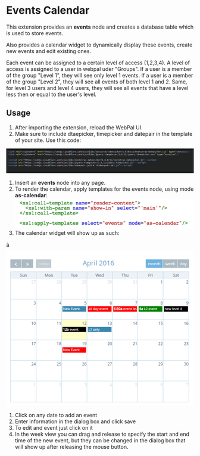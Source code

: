 Events Calendar
===============

This extension provides an **events** node and creates a database table which is used to store events.

Also provides a calendar widget to dynamically display these events, create new events and edit existing ones.

Each event can be assigned to a certain level of access (1,2,3,4). A level of access is assigned to a user in webpal uder "Groups". If a user is a member of the group "Level 1", they will see only level 1 events. If a user is a member of the group "Level 2", they will see all events of both level 1 and 2. Same, for level 3 users and level 4 users, they will see all events that have a level less then or equal to the user's level.

Usage
-----

1. After importing the extension, reload the WebPal UI.
2. Make sure to include dtaepicker, timepicker and datepair in the template of your site. Use this code:

 <link rel="stylesheet" href="https://cdnjs.cloudflare.com/ajax/libs/bootstrap-datepicker/1.6.0/css/bootstrap-datepicker.css" type="text/css"/>  
 <link rel="stylesheet" href="https://cdnjs.cloudflare.com/ajax/libs/jquery-timepicker/1.8.11/jquery.timepicker.css" type="text/css"/>

 <script src="https://cdnjs.cloudflare.com/ajax/libs/bootstrap-datepicker/1.6.0/js/bootstrap-datepicker.js"></script>  
 <script src="https://cdnjs.cloudflare.com/ajax/libs/jquery-timepicker/1.8.11/jquery.timepicker.js"></script>  
 <script src="https://cdnjs.cloudflare.com/ajax/libs/datepair.js/0.4.14/datepair.min.js"></script>

![data?command=webpalimage.download&web_na](__resources/pastiotr0UWRe_88.png)

1. Insert an **events** node into any page.
2. To render the calendar, apply templates for the events node, using mode **as-calendar**:![](__resources/imgVJikWIfNcsRn.png)
3. The calendar widget will show up as such:

â&#128;&#139;![data?command=webpalimage.download&web_na](__resources/pastyFGOg0cOlj1g.png)

1. Click on any date to add an event
2. Enter information in the dialog box and click save
3. To edit and event just click on it
4. In the week view you can drag and release to specify the start and end time of the new event, but they can be changed in the dialog box that will show up after releasing the mouse button.